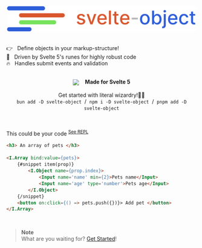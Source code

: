 <br>
<div align='center'><a href='https://github.com/Refzlund/svelte-object'><img src='https://github.com/Refzlund/svelte-object/blob/master/logo.png' width=500></img></a></div>
<br>

👉   Define objects in your markup-structure!  
💫   Driven by Svelte 5's runes for highly robust code  
🔥   Handles submit events and validation

<br>

<div align='center'>
	<img src='https://upload.wikimedia.org/wikipedia/commons/1/1b/Svelte_Logo.svg' width=20 align='center'>   
	<b>Made for Svelte 5</b>
</div>

<br>

<div align='center'>Get started with literal wizardry!🧙‍♂️</div>
<div align='center'><code>bun add -D svelte-object</code>  /  <code>npm i -D svelte-object</code>  /  <code>pnpm add -D svelte-object</code></div>

<br>
<br>

This could be your code <sup><a href='https://svelte-5-preview.vercel.app/#H4sIAAAAAAAACrVYzZLbuBF-lY52XZQmFDVyyuUtmuJksnHVOpVdb61de7F8AMmmBBsEGADUzITFe5JLKrdULps3ybvsE-wjpADwfzQ7STk5jEoCur9udDcaX0-9yClDtQjf1QtOClyEi-uyXPgLfVeaH-qETOPCXyhRydSsRCqVtNTACD_sPK28eM_32vzRohRSw7fkgJBLUYAXbMyPwIF4Ti7aOACjxiEyAnFk5eKFvyhERnOK2SLUssLG770yAp_k1gUQBa9ax5z-WiQfMNXeSOoVLyvde29_Td3fa4YaRPIBdvC50kTjsgZywBC2W2hWxgjhd50ckXKQq3iGOeWYjaQ6Oa3lGDCjiiQMsxBywhRCs3KyecVTTQWHQpzwlcZiSXmGtyHwqkhQ-pBRiVaiW1pBbR3v3CF3vZ1AcVKqo9BLImVroD2ePqLxx4LDLwdUJ0LzZSux28F6u-rlLX7AkB_0EdawPSM-FhkUL2FsnnRQ76wD74edpN-xmu0OkbKVhB0kw5qTMSpmrZnUHux5lAtZgOCqSgqqdzXCLoYaMCglnpDr32JOKqaXK2ia2PkXvQpe25qBhPIsPBFW4a4WyYfGLZg80qTSqHa1-d6A4G9a-OVp5QykgivBMGDisPSccY2Z599Ly2nVmdZ7HZUS4ygVGcb17968_iZQWlJ-oPnd0lhaNVEiY_dXaS04CJ4ymn7c1Utr1wgFXV3BDn4xWWjit-JwYNhXXrRxMHG0sTajjbHvXBl_Ru7GSPxDRSVm87gE5vo2UFC-q3_VxN-QAiN3rSZYURm_lXegkJk64wdzo4DwDEqJSpmF_eIl1yj3iwBeabihjMGJMJoRjZBTZJmy8oKDqtIUlfLBhRa0AH1EcHcdbqg-ggtjl5r2hEG0KeMzRzMtZ-e52-SBOc_OIwf03KG2XzTx9WF2qIdSIGVQVuq4rJtVE19nQ5BbtYyeIGVEqZ1nq9zr_DGFd20vb2vf7k6CTaRsevG9rj9TnJYlaqCmTZRSlKtm2J4aMyJePN59qNQNTmC_NzP5Pl6th218njZ9bcTXs9TPNc8bCkjzqKazmXjxb84LRpvuNA-e0kI4s7aXPHq-_6NTD5ePKhlNcTm46cN21cTfoXkQZuX0CFz_hMzB4Kcf_vbnn37467_gfwC47hD_9DBitMnoaVy7m7Z2-4I1obL1392UXmMaRD6t60RUPPPiocccUSFQkwsFRCJYAdMh2o6QfAjMw7F93_UEsG3pSHPblUwfMXfFKBvNUcuoP6O5ydBV8G77fvCb3itsh2-K-meEWkfI3US0DpEpnIN3HXuON1uvNzTvVPkk5rx9XNownX1iRPLBB14x5oMHAN6qaSPksHp1Hm3Mq-pywfc8UvqOYZuasuMiJckyyg8hXL5wCwWRB8q7303nVuDy02olQmYoQ9iWt6AEoxkcFSPLSx8un7i_4OnqxczCVmJhP16MQdaSZLRSIQTPuq3eaHhgIiFsmYjsrmdPnYMObqo10rnoFXLB9TonBWV3IVxLSpgPXyE7oaYp8UERrtYKJc3HMJaQtAAZVSUjdyEcJM1a583XNam0WOdM3IQgxU23Q8pwOGYL50rovwFMBasK_iCmS4q5AZ_o5cjJUiKYSrqHmDCRfmwVb2imjyFsLy-fdCtHqnGtSpJiaFjCubyfT_mz8nYcpLHthKQfD_Zmr1PBhAxNhU0KbPtsNY5GtHH1_XOTi239nzS61PC9aQu-pSLmu6E9VPCXhqUOqxV-K0Wp7om9NT-bxyYfq1TDm5Y1TOXHgnaQUlqeA9yceqsb1zzuafKqeEyz5VqTCFD1XUcxzx5lpO-5xFLDF3OSItiwAN5q5JkaRapLe3qkLJPIr8Lu-L7bMDG5CuGrt1__3mbxJcMCuX7nmQ3vfTezbC4uRuGGi03bM6hBdIfpusjtbKXjRlchJEIwJHxy18zMU4MTtU-DGd7MQ2E6-3LlT_0PQTEx9t3vx6qCch8Kcuv3bMzvtoIgkKisuSZsY7WDz80jrparYUa19r8URSk4ch26OEaEuzcZb22izGyjB2a-g6XxI5xX4w68XMgUPUscpshBp21VV_fAW1q_g-U5Zbe7nM_Lgn_foU68sVfIHqLv3DRfYqAlPRxQBgmrhhF6r4cqXOIQypXbbrqI8qoIqPqaciNkI29aQiultJxsrmZa5NZukNup_HTZmpr8J2XPI5sQRyP0kapdPQ1NM2IYULdZb6AeQuN4xjA5dHU1mR4sv6oUhpblmfiMSr9fd2l4ze3QNjATRhJkcf1riTxDacv1KliuGrD0qYtnc2HJSrRx4g_wmpasDyP31TDNQm1qp3l0dLFm7QZKKeRoQBrTSLvnxT_-5e9QD8JBgUqRAzZT-jrmWSP8GyI55YcHLLS7XvzjP_7Z2miXHrcybIx5c7Sx5RDPaZi958byYw-4xqJkRONaihsVgnnP7cf4KQ-ezomQC03fWN0jKjEbHs3uYDMZIQk_4BjKJv8-Y4Tg-bPhbbc0S9E_YgjBF3NnXL3MESx5m6KcZZbLp5eXvqUcPjy7fLJ6jEBOnJlTMetKmIu06l8dUWlGOYbABe_oS78247gjV55bHvL8P-Uh75t_A-IBC2_jFQAA'>See REPL</a></sup>

```html
<h3> An array of pets </h3>

<I.Array bind:value={pets}>
	{#snippet item(prop)}
		<I.Object name={prop.index}>
			<Input name='name' min={2}>Pets name</Input>
			<Input name='age' type='number'>Pets age</Input>
		</I.Object>
	{/snippet}
	<button on:click={() => pets.push({})}> Add pet </button>
</I.Array>
```

<br>

> **Note**  
> What are you waiting for? [Get Started](https://github.com/Refzlund/svelte-object/wiki/Basic-Usage)!

<br>
<br>